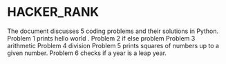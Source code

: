 # HACKER_RANK
The document discusses 5 coding problems and their solutions in Python. 
Problem 1 prints hello world . 
Problem 2 if else problem
Problem 3 arithmetic
Problem 4 division
Problem 5 prints squares of numbers up to a given number. 
Problem 6 checks if a year is a leap year. 
